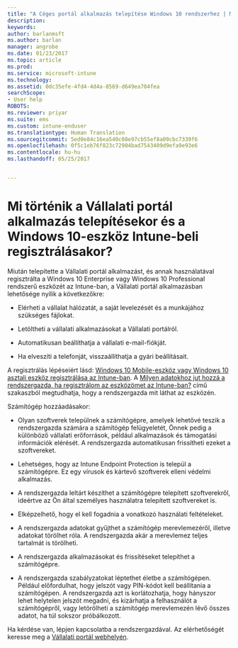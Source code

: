 ```yaml
---
title: "A Céges portál alkalmazás telepítése Windows 10 rendszerhez | Microsoft Docs"
description: 
keywords: 
author: barlanmsft
ms.author: barlan
manager: angrobe
ms.date: 01/23/2017
ms.topic: article
ms.prod: 
ms.service: microsoft-intune
ms.technology: 
ms.assetid: 0dc35efe-4fd4-4d4a-8569-d649ea704fea
searchScope:
- User help
ROBOTS: 
ms.reviewer: priyar
ms.suite: ems
ms.custom: intune-enduser
ms.translationtype: Human Translation
ms.sourcegitcommit: 5ed0e84c16ea540c08e97cb55ef8a09cbc7339f6
ms.openlocfilehash: 0f5c1eb76f823c72904bad7543409d9efa9e93e6
ms.contentlocale: hu-hu
ms.lasthandoff: 05/25/2017


---
```


# <a name="what-happens-if-you-install-the-company-portal-app-and-enroll-your-windows-10-device-in-intune"></a>Mi történik a Vállalati portál alkalmazás telepítésekor és a Windows 10-eszköz Intune-beli regisztrálásakor?

Miután telepítette a Vállalati portál alkalmazást, és annak használatával regisztrálta a Windows 10 Enterprise vagy Windows 10 Professional rendszerű eszközét az Intune-ban, a Vállalati portál alkalmazásban lehetősége nyílik a következőkre:

-   Elérheti a vállalat hálózatát, a saját levelezését és a munkájához szükséges fájlokat.

-   Letöltheti a vállalati alkalmazásokat a Vállalati portálról.

-   Automatikusan beállíthatja a vállalati e-mail-fiókját.

-   Ha elveszíti a telefonját, visszaállíthatja a gyári beállításait.

A regisztrálás lépéseiért lásd: [Windows 10 Mobile-eszköz vagy Windows 10 asztali eszköz regisztrálása az Intune-ban](enroll-your-w10-phone-or-w10-pc-windows.md). A [Milyen adatokhoz jut hozzá a rendszergazda, ha regisztrálom az eszközömet az Intune-ban?](what-info-can-your-company-see-when-you-enroll-your-device-in-intune.md) című szakaszból megtudhatja, hogy a rendszergazda mit láthat az eszközén.

Számítógép hozzáadásakor:

-   Olyan szoftverek települnek a számítógépre, amelyek lehetővé teszik a rendszergazda számára a számítógép felügyeletét, Önnek pedig a különböző vállalati erőforrások, például alkalmazások és támogatási információk elérését. A rendszergazda automatikusan frissítheti ezeket a szoftvereket.

-   Lehetséges, hogy az Intune Endpoint Protection is települ a számítógépre. Ez egy vírusok és kártevő szoftverek elleni védelmi alkalmazás.

-   A rendszergazda leltárt készíthet a számítógépre telepített szoftverekről, ideértve az Ön által személyes használatra telepített szoftvereket is.

-   Elképzelhető, hogy el kell fogadnia a vonatkozó használati feltételeket.

-   A rendszergazda adatokat gyűjthet a számítógép merevlemezéről, illetve adatokat törölhet róla. A rendszergazda akár a merevlemez teljes tartalmát is törölheti.

-   A rendszergazda alkalmazásokat és frissítéseket telepíthet a számítógépre.

-   A rendszergazda szabályzatokat léptethet életbe a számítógépen. Például előfordulhat, hogy jelszót vagy PIN-kódot kell beállítania a számítógépen. A rendszergazda azt is korlátozhatja, hogy hányszor lehet helytelen jelszót megadni, és kizárhatja a felhasználót a számítógépről, vagy letörölheti a számítógép merevlemezén lévő összes adatot, ha túl sokszor próbálkozott.

Ha kérdése van, lépjen kapcsolatba a rendszergazdával. Az elérhetőségét keresse meg a [Vállalati portál webhelyén](https://portal.manage.microsoft.com).

